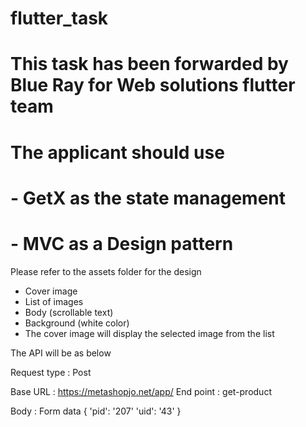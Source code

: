 # flutter_task

# This task has been forwarded by Blue Ray for Web solutions flutter team

# The applicant should use

# - GetX as the state management
# - MVC as a Design pattern

Please refer to the assets folder for the design
- Cover image 
- List of images 
- Body (scrollable text)
- Background (white color)
- The cover image will display the selected image from the list 

The API will be as below 

Request type : Post 

Base URL : https://metashopjo.net/app/
End point : get-product

Body : Form data {
'pid': '207' 
'uid': '43'
}

